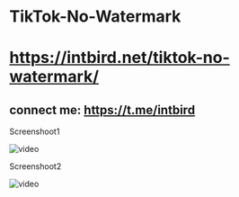 # TikTok-No-Watermark

# https://intbird.net/tiktok-no-watermark/

## connect me: https://t.me/intbird

Screenshoot1

![video](https://github.com/intbird/TikTok-No-Watermark/blob/main/screenshoot1.png)

Screenshoot2

![video](https://github.com/intbird/TikTok-No-Watermark/blob/main/tiktok.gif)
